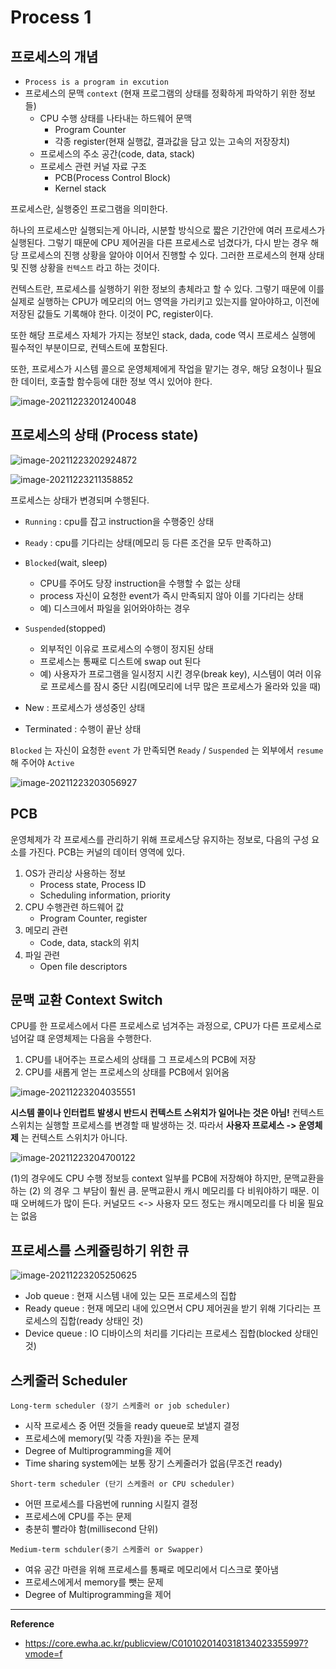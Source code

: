 # Process 1

## 프로세스의 개념

- `Process is a program in excution`
- 프로세스의 문맥 `context` (현재 프로그램의 상태를 정확하게 파악하기 위한 정보들)
  - CPU 수행 상태를 나타내는 하드웨어 문맥
    - Program Counter
    - 각종 register(현재 실행값, 결과값을 담고 있는 고속의 저장장치)
  - 프로세스의 주소 공간(code, data, stack)
  - 프로세스 관련 커널 자료 구조
    - PCB(Process Control Block)
    - Kernel stack

프로세스란, 실행중인 프로그램을 의미한다.

하나의 프로세스만 실행되는게 아니라, 시분할 방식으로 짧은 기간안에 여러 프로세스가 실행된다. 그렇기 때문에 CPU 제어권을 다른 프로세스로 넘겼다가, 다시 받는 경우 해당 프로세스의 진행 상황을 알아야 이어서 진행할 수 있다. 그러한 프로세스의 현재 상태 및 진행 상황을 `컨텍스트` 라고 하는 것이다. 

컨텍스트란, 프로세스를 실행하기 위한 정보의 총체라고 할 수 있다. 그렇기 때문에 이를 실제로 실행하는 CPU가 메모리의 어느 영역을 가리키고 있는지를 알아야하고, 이전에 저장된 값들도 기록해야 한다. 이것이 PC, register이다.

또한 해당 프로세스 자체가 가지는 정보인 stack, dada, code 역시 프로세스 실행에 필수적인 부분이므로, 컨텍스트에 포함된다.

또한, 프로세스가 시스템 콜으로 운영체제에게 작업을 맡기는 경우, 해당 요청이나 필요한 데이터, 호출할 함수등에 대한 정보 역시 있어야 한다. 

![image-20211223201240048](Process%201.assets/image-20211223201240048.png) 



## 프로세스의 상태 (Process state)

![image-20211223202924872](Process%201.assets/image-20211223202924872.png)

![image-20211223211358852](Process%201.assets/image-20211223211358852.png)

프로세스는 상태가 변경되며 수행된다.

- `Running` : cpu를 잡고 instruction을 수행중인 상태
- `Ready` : cpu를 기다리는 상태(메모리 등 다른 조건을 모두 만족하고)
- `Blocked`(wait, sleep)
  - CPU를 주어도 당장 instruction을 수행할 수 없는 상태
  - process 자신이 요청한 event가 즉시 만족되지 않아 이를 기다리는 상태
  - 예) 디스크에서 파일을 읽어와야하는 경우
- `Suspended`(stopped)
  - 외부적인 이유로 프로세스의 수행이 정지된 상태
  - 프로세스는 통째로 디스트에 swap out 된다
  - 예) 사용자가 프로그램을 일시정지 시킨 경우(break key), 시스템이 여러 이유로 프로세스를 잠시 중단 시킴(메모리에 너무 많은 프로세스가 올라와 있을 때)

- New : 프로세스가 생성중인 상태
- Terminated : 수행이 끝난 상태

`Blocked` 는 자신이 요청한 `event` 가 만족되면 `Ready` / `Suspended` 는 외부에서 `resume` 해 주어야 `Active`



![image-20211223203056927](Process%201.assets/image-20211223203056927.png)



## PCB

운영체제가 각 프로세스를 관리하기 위해 프로세스당 유지하는 정보로, 다음의 구성 요소를 가진다. PCB는 커널의 데이터 영역에 있다.

1. OS가 관리상 사용하는 정보
   - Process state, Process ID
   - Scheduling information, priority
2. CPU 수행관련 하드웨어 값
   - Program Counter, register
3. 메모리 관련
   - Code, data, stack의 위치
4. 파일 관련
   - Open file descriptors



## 문맥 교환 Context Switch

CPU를 한 프로세스에서 다른 프로세스로 넘겨주는 과정으로, CPU가 다른 프로세스로 넘어갈 떄 운영체제는 다음을 수행한다.

1. CPU를 내어주는 프로스세의 상태를 그 프로세스의 PCB에 저장
2. CPU를 새롭게 얻는 프로세스의 상태를 PCB에서 읽어옴

![image-20211223204035551](Process%201.assets/image-20211223204035551.png)



**시스템 콜이나 인터럽트 발생시 반드시 컨텍스트 스위치가 일어나는 것은 아님!** 컨텍스트 스위치는 실행할 프로세스를 변경할 때 발생하는 것. 따라서 **사용자 프로세스 -> 운영체제** 는 컨텍스트 스위치가 아니다.

![image-20211223204700122](Process%201.assets/image-20211223204700122.png)

(1)의 경우에도 CPU 수행 정보등 context 일부를 PCB에 저장해야 하지만, 문맥교환을 하는 (2) 의 경우 그 부담이 훨씬 큼. 문맥교환시 캐시 메모리를 다 비워야하기 때문. 이때 오버헤드가 많이 든다. 커널모드 <-> 사용자 모드 정도는 캐시메모리를 다 비울 필요는 없음



## 프로세스를 스케쥴링하기 위한 큐

![image-20211223205250625](Process%201.assets/image-20211223205250625.png)

- Job queue : 현재 시스템 내에 있는 모든 프로세스의 집합
- Ready queue : 현재 메모리 내에 있으면서 CPU 제어권을 받기 위해 기다리는 프로세스의 집합(ready 상태인 것)
- Device queue : IO 디바이스의 처리를 기다리는 프로세스 집합(blocked 상태인 것)



## 스케줄러 Scheduler

`Long-term scheduler (장기 스케줄러 or job scheduler)`

- 시작 프로세스 중 어떤 것들을 ready queue로 보낼지 결정
- 프로세스에 memory(및 각종 자원)을 주는 문제
- Degree of Multiprogramming을 제어
- Time sharing system에는 보통 장기 스케줄러가 없음(무조건 ready)



`Short-term scheduler (단기 스케줄러 or CPU scheduler)`

- 어떤 프로세스를 다음번에 running 시킬지 결정
- 프로세스에 CPU를 주는 문제
- 충분히 빨라야 함(millisecond 단위)



`Medium-term schduler(중기 스케줄러 or Swapper)`

- 여유 공간 마련을 위해 프로세스를 통째로 메모리에서 디스크로 쫓아냄
- 프로세스에게서 memory를 뺏는 문제
- Degree of Multiprogramming을 제어









____

**Reference**

- https://core.ewha.ac.kr/publicview/C0101020140318134023355997?vmode=f
